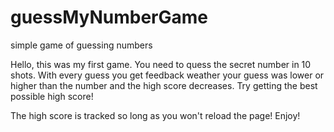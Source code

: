 # guessMyNumberGame
simple game of guessing numbers

Hello, this was my first game.
You need to quess the secret number in 10 shots. With every guess you get feedback weather your guess was lower or higher than the number and the high score decreases.
Try getting the best possible high score!

The high score is tracked so long as you won't reload the page!
Enjoy!
